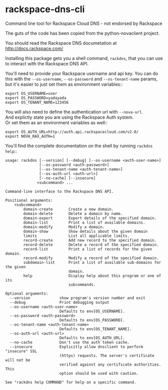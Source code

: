 rackspace-dns-cli
=================

Command line tool for Rackspace Cloud DNS - not endorsed by Rackspace

The guts of the code has been copied from the python-novaclient project.

You should read the Rackspace DNS documetation at
http://docs.rackspace.com/

Installing this package gets you a shell command, ``rackdns``, that you
can use to interact with the Rackspace DNS API.

You'll need to provide your Rackspace username and api key. You can do this
with the ``--os-username``, ``--os-password`` and  ``--os-tenant-name``
params, but it's easier to just set them as environment variables::

    export OS_USERNAME=user
    export OS_PASSWORD=yadayada
    export OS_TENANT_NAME=123456

You will also need to define the authentication url with ``--nova-url``.  
And explictly state you are using the Rackspace Auth system.  
Or set them as an environment variables as well::

    export OS_AUTH_URL=http://auth.api.rackspacecloud.com/v2.0/
    export NOVA_RAX_AUTH=1

You'll find the complete documentation on the shell by running ``rackdns help``::

	usage: rackdns [--version] [--debug] [--os-username <auth-user-name>]
	               [--os-password <auth-password>]
	               [--os-tenant-name <auth-tenant-name>]
	               [--os-auth-url <auth-url>]
	               [--no-cache] [--insecure]
 	              <subcommand> ...
	
	Command-line interface to the Rackspace DNS API.
	
	Positional arguments:
  		<subcommand>
    		domain-create       Create a new domain.
    		domain-delete       Delete a domain by name.
    		domain-export       Export details of the specified domain.
    		domain-list         Print a list of available domains.
    		domain-modify       Modify a domain.
    		domain-show         Show details about the given domain
    		limits              List all applicable limits.
    		record-create       Add new record to the specified domain.
    		record-delete       Delete a record of the specified domain.
    		record-list         Print a list of records for the given domain.
    		record-modify       Modify a record of the specified domain.
    		subdomain-list      Print a list of available sub-domains for the given
                        		domain.
    		help                Display help about this program or one of its
	                        	subcommands.
	
	Optional arguments:
	  --version             show program's version number and exit
	  --debug               Print debugging output
	  --os-username <auth-user-name>
	                        Defaults to env[OS_USERNAME].
	  --os-password <auth-password>
	                        Defaults to env[OS_PASSWORD].
	  --os-tenant-name <auth-tenant-name>
	                        Defaults to env[OS_TENANT_NAME].
	  --os-auth-url <auth-url>
	                        Defaults to env[OS_AUTH_URL].
	  --no-cache            Don't use the auth token cache.
	  --insecure            Explicitly allow dnsclient to perform "insecure" SSL
	                        (https) requests. The server's certificate will not be
	                        verified against any certificate authorities. This
	                        option should be used with caution.

	See "rackdns help COMMAND" for help on a specific command.
